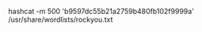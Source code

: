 hashcat -m 500 'b9597dc55b21a2759b480fb102f9999a' /usr/share/wordlists/rockyou.txt   


<!-- @nested-tags:brute_force/hashcat-->